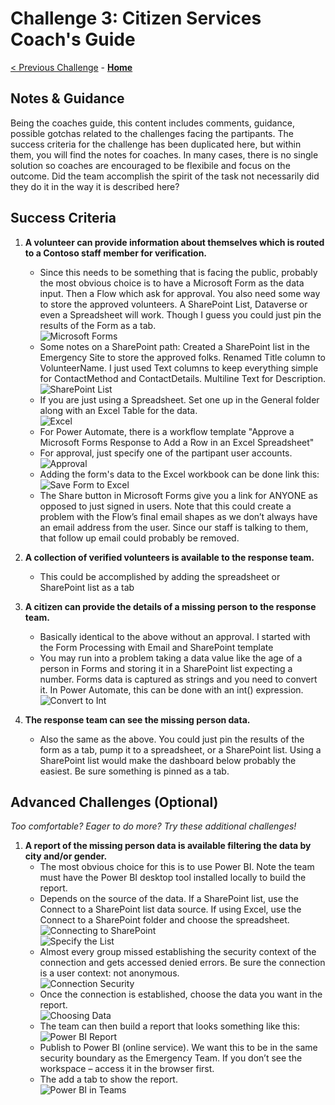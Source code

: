 # Challenge 3: Citizen Services Coach's Guide

[< Previous Challenge](./02-firstresponders.md) - **[Home](./readme.md)** 

## Notes & Guidance
Being the coaches guide, this content includes comments, guidance, possible gotchas related to the challenges facing the partipants. The success criteria for the challenge has been duplicated here, but within them, you will find the notes for coaches. In many cases, there is no single solution so coaches are encouraged to be flexibile and focus on the outcome. Did the team accomplish the spirit of the task not necessarily did they do it in the way it is described here?
## Success Criteria

1. **A volunteer can provide information about themselves which is routed to a Contoso staff member for verification.**
	* Since this needs to be something that is facing the public, probably the most obvious choice is to have a Microsoft Form as the data input. Then a Flow which ask for approval. You also need some way to store the approved volunteers. A SharePoint List, Dataverse or even a Spreadsheet will work. Though I guess you could just pin the results of the Form as a tab.\
	 ![Microsoft Forms](images/3microsoftforms.png)
	* Some notes on a SharePoint path: Created a SharePoint list in the Emergency Site to store the approved folks. Renamed Title column to VolunteerName. I just used Text columns to keep everything simple for ContactMethod and ContactDetails. Multiline Text for Description.\
	![SharePoint List](images/3SharePointList.png)
	* If you are just using a Spreadsheet. Set one up in the General folder along with an Excel Table for the data.\
	![Excel](images/3excel.png)
	* For Power Automate, there is a workflow template "Approve a Microsoft Forms Response to Add a Row in an Excel Spreadsheet"
	* For approval, just specify one of the partipant user accounts.\
	![Approval](images/3approval.png)
	* Adding the form's data to the Excel workbook can be done link this:\
	![Save Form to Excel](images/3populatingexcel.png)
	* The Share button in Microsoft Forms give you a link for ANYONE as opposed to just signed in users. Note that this could create a problem with the Flow’s final email shapes as we don’t always have an email address from the user. Since our staff is talking to them, that follow up email could probably be removed.

1. **A collection of verified volunteers is available to the response team.**
	* This could be accomplished by adding the spreadsheet or SharePoint list as a tab

1. **A citizen can provide the details of a missing person to the response team.**
	* Basically identical to the above without an approval. I started with the Form Processing with Email and SharePoint template
	* You may run into a problem taking a data value like the age of a person in Forms and storing it in a SharePoint list expecting a number. Forms data is captured as strings and you need to convert it. In Power Automate, this can be done with an int() expression.\
	![Convert to Int](images/3converttoint.png)


1. **The response team can see the missing person data.**
	* Also the same as the above. You could just pin the results of the form as a tab, pump it to a spreadsheet, or a SharePoint list. Using a SharePoint list would make the dashboard below probably the easiest. Be sure something is pinned as a tab.

## Advanced Challenges (Optional)

*Too comfortable?  Eager to do more?  Try these additional challenges!*
1. **A report of the missing person data is available filtering the data by city and/or gender.**
	* The most obvious choice for this is to use Power BI. Note the team must have the Power BI desktop tool installed locally to build the report.
	* Depends on the source of the data. If a SharePoint list, use the Connect to a SharePoint list data source. If using Excel, use the Connect to a SharePoint folder and choose the spreadsheet.\
	![Connecting to SharePoint](images/3connecttosharepoint.png)\
	![Specify the List](images/3connecttosharepoint2.png)
	* Almost every group missed establishing the security context of the connection and gets accessed denied errors. Be sure the connection is a user context: not anonymous.\
	![Connection Security](images/3connectionsecurity.png)
	* Once the connection is established, choose the data you want in the report.\
	![Choosing Data](images/3choosingdata.png)
	* The team can then build a report that looks something like this:\
	![Power BI Report](images/3report.png)
	* Publish to Power BI (online service). We want this to be in the same security boundary as the Emergency Team. If you don’t see the workspace – access it in the browser first.
	* The add a tab to show the report.\
	![Power BI in Teams](images/3reportinteams.png)





